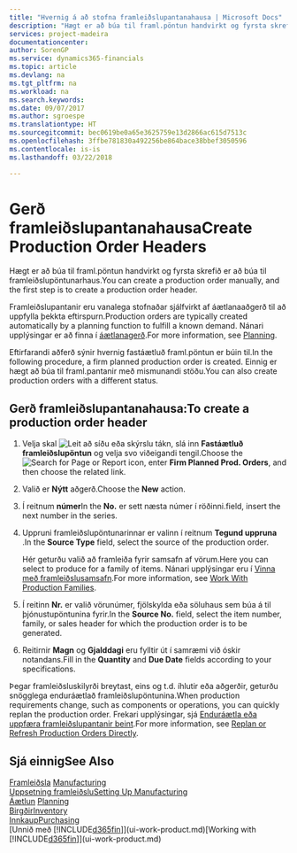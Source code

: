 ```yaml
---
title: "Hvernig á að stofna framleiðslupantanahausa | Microsoft Docs"
description: "Hægt er að búa til framl.pöntun handvirkt og fyrsta skrefið er að búa til framleiðslupöntunarhaus."
services: project-madeira
documentationcenter: 
author: SorenGP
ms.service: dynamics365-financials
ms.topic: article
ms.devlang: na
ms.tgt_pltfrm: na
ms.workload: na
ms.search.keywords: 
ms.date: 09/07/2017
ms.author: sgroespe
ms.translationtype: HT
ms.sourcegitcommit: bec0619be0a65e3625759e13d2866ac615d7513c
ms.openlocfilehash: 3ffbe781830a492256be864bace38bbef3050596
ms.contentlocale: is-is
ms.lasthandoff: 03/22/2018

---
```

# <a name="create-production-order-headers"></a><span data-ttu-id="b03aa-103">Gerð framleiðslupantanahausa</span><span class="sxs-lookup"><span data-stu-id="b03aa-103">Create Production Order Headers</span></span>
<span data-ttu-id="b03aa-104">Hægt er að búa til framl.pöntun handvirkt og fyrsta skrefið er að búa til framleiðslupöntunarhaus.</span><span class="sxs-lookup"><span data-stu-id="b03aa-104">You can create a production order manually, and the first step is to create a production order header.</span></span>

<span data-ttu-id="b03aa-105">Framleiðslupantanir eru vanalega stofnaðar sjálfvirkt af áætlanaaðgerð til að uppfylla þekkta eftirspurn.</span><span class="sxs-lookup"><span data-stu-id="b03aa-105">Production orders are typically created automatically by a planning function to fulfill a known demand.</span></span> <span data-ttu-id="b03aa-106">Nánari upplýsingar er að finna í [áætlanagerð](production-planning.md).</span><span class="sxs-lookup"><span data-stu-id="b03aa-106">For more information, see [Planning](production-planning.md).</span></span>   

<span data-ttu-id="b03aa-107">Eftirfarandi aðferð sýnir hvernig fastáætluð framl.pöntun er búin til.</span><span class="sxs-lookup"><span data-stu-id="b03aa-107">In the following procedure, a firm planned production order is created.</span></span> <span data-ttu-id="b03aa-108">Einnig er hægt að búa til framl.pantanir með mismunandi stöðu.</span><span class="sxs-lookup"><span data-stu-id="b03aa-108">You can also create production orders with a different status.</span></span>  

## <a name="to-create-a-production-order-header"></a><span data-ttu-id="b03aa-109">Gerð framleiðslupantanahausa:</span><span class="sxs-lookup"><span data-stu-id="b03aa-109">To create a production order header</span></span>  
1.  <span data-ttu-id="b03aa-110">Velja skal ![Leit að síðu eða skýrslu](media/ui-search/search_small.png "Leit að síðu eða skýrslu táknið") tákn, slá inn  **Fastáætluð framleiðslupöntun** og velja svo viðeigandi tengil.</span><span class="sxs-lookup"><span data-stu-id="b03aa-110">Choose the ![Search for Page or Report](media/ui-search/search_small.png "Search for Page or Report icon") icon, enter **Firm Planned Prod. Orders**, and then choose the related link.</span></span>  
2.  <span data-ttu-id="b03aa-111">Valið er **Nýtt** aðgerð.</span><span class="sxs-lookup"><span data-stu-id="b03aa-111">Choose the **New** action.</span></span>  
3.  <span data-ttu-id="b03aa-112">Í reitnum **númer**</span><span class="sxs-lookup"><span data-stu-id="b03aa-112">In the **No.**</span></span> <span data-ttu-id="b03aa-113">er sett næsta númer í röðinni.</span><span class="sxs-lookup"><span data-stu-id="b03aa-113">field, insert the next number in the series.</span></span>  
4.  <span data-ttu-id="b03aa-114">Uppruni framleiðslupöntunarinnar er valinn í reitnum **Tegund uppruna** .</span><span class="sxs-lookup"><span data-stu-id="b03aa-114">In the **Source Type** field, select the source of the production order.</span></span>

    <span data-ttu-id="b03aa-115">Hér geturðu valið að framleiða fyrir samsafn af vörum.</span><span class="sxs-lookup"><span data-stu-id="b03aa-115">Here you can select to produce for a family of items.</span></span> <span data-ttu-id="b03aa-116">Nánari upplýsingar eru í [Vinna með framleiðslusamsafn](production-how-work-family.md).</span><span class="sxs-lookup"><span data-stu-id="b03aa-116">For more information, see [Work With Production Families](production-how-work-family.md).</span></span>
5.  <span data-ttu-id="b03aa-117">Í reitinn **Nr.** er valið vörunúmer, fjölskylda eða söluhaus sem búa á til þjónustupöntunina fyrir.</span><span class="sxs-lookup"><span data-stu-id="b03aa-117">In the **Source No.** field, select the item number, family, or sales header for which the production order is to be generated.</span></span>  
6.  <span data-ttu-id="b03aa-118">Reitirnir **Magn** og **Gjalddagi** eru fylltir út í samræmi við óskir notandans.</span><span class="sxs-lookup"><span data-stu-id="b03aa-118">Fill in the **Quantity** and **Due Date** fields according to your specifications.</span></span>  

<span data-ttu-id="b03aa-119">Þegar framleiðsluskilyrði breytast, eins og t.d. íhlutir eða aðgerðir, geturðu snögglega enduráætlað framleiðslupöntunina.</span><span class="sxs-lookup"><span data-stu-id="b03aa-119">When production requirements change, such as components or operations, you can quickly replan the production order.</span></span> <span data-ttu-id="b03aa-120">Frekari upplýsingar, sjá [Enduráætla eða uppfæra framleiðslupantanir beint](production-how-to-replan-refresh-production-orders.md).</span><span class="sxs-lookup"><span data-stu-id="b03aa-120">For more information, see [Replan or Refresh Production Orders Directly](production-how-to-replan-refresh-production-orders.md).</span></span> 

## <a name="see-also"></a><span data-ttu-id="b03aa-121">Sjá einnig</span><span class="sxs-lookup"><span data-stu-id="b03aa-121">See Also</span></span>  
<span data-ttu-id="b03aa-122">[Framleiðsla](production-manage-manufacturing.md)  </span><span class="sxs-lookup"><span data-stu-id="b03aa-122">[Manufacturing](production-manage-manufacturing.md)  </span></span>  
[<span data-ttu-id="b03aa-123">Uppsetning framleiðslu</span><span class="sxs-lookup"><span data-stu-id="b03aa-123">Setting Up Manufacturing</span></span>](production-configure-production-processes.md)  
<span data-ttu-id="b03aa-124">[Áætlun](production-planning.md)    </span><span class="sxs-lookup"><span data-stu-id="b03aa-124">[Planning](production-planning.md)    </span></span>  
[<span data-ttu-id="b03aa-125">Birgðir</span><span class="sxs-lookup"><span data-stu-id="b03aa-125">Inventory</span></span>](inventory-manage-inventory.md)  
[<span data-ttu-id="b03aa-126">Innkaup</span><span class="sxs-lookup"><span data-stu-id="b03aa-126">Purchasing</span></span>](purchasing-manage-purchasing.md)  
<span data-ttu-id="b03aa-127">[Unnið með [!INCLUDE[d365fin](includes/d365fin_md.md)]](ui-work-product.md)</span><span class="sxs-lookup"><span data-stu-id="b03aa-127">[Working with [!INCLUDE[d365fin](includes/d365fin_md.md)]](ui-work-product.md)</span></span>

